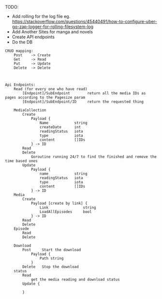 TODO: 
*   Add rolling for the log file eg. https://stackoverflow.com/questions/45440491/how-to-configure-uber-go-zap-logger-for-rolling-filesystem-log
*   Add Another Sites for manga and novels
*   Create API endpoints
*   Do the DB


```
CRUD mapping:
    Post    -> Create
    Get     -> Read
    Put     -> Update
    Delete  -> Delete
```

```


Api Endpoints:
    Read (for every one who have read)
        [Endpoint]/SubEndpoint        return all the media IDs as pages according to the Pagesize param 
        [Endpoint]/SubEndpoint/ID     return the requested thing
    
    MediaCollection
        Create
            Payload {
                Name            string
                createDate      int
                readingStatus   iota
                type            iota
                content         []IDs
            } -> ID
        Read
        Delete
            Goroutine running 24/7 to find the finished and remove the time based ones
        Update
            Payload {
                name            string
                readingStatus   iota
                type            iota
                content         []IDs
            } -> ID
    Media
        Create
            Payload [create by link] {
                Link                string
                LoadAllEpisodes     bool
            } -> ID
        Read
        Delete
    Episode
        Read
        Delete

    Download
        Post     Start the download 
            Payload {
                Path string
            }
        Delete   Stop the download
    status
        Read 
            get the media reading and download status
        Update {
            
        }
```